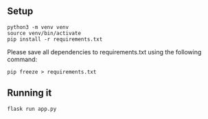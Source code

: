 ## Setup

```
python3 -m venv venv
source venv/bin/activate
pip install -r requirements.txt
```

Please save all dependencies to requirements.txt using the following command:

```
pip freeze > requirements.txt
```

## Running it

```
flask run app.py
```
